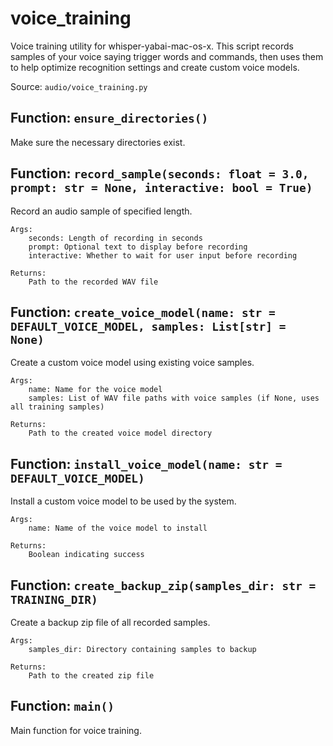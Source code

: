 # voice_training

Voice training utility for whisper-yabai-mac-os-x.
This script records samples of your voice saying trigger words and commands,
then uses them to help optimize recognition settings and create custom voice models.

Source: `audio/voice_training.py`

## Function: `ensure_directories()`

Make sure the necessary directories exist.

## Function: `record_sample(seconds: float = 3.0, prompt: str = None, interactive: bool = True)`

Record an audio sample of specified length.

    Args:
        seconds: Length of recording in seconds
        prompt: Optional text to display before recording
        interactive: Whether to wait for user input before recording

    Returns:
        Path to the recorded WAV file

## Function: `create_voice_model(name: str = DEFAULT_VOICE_MODEL, samples: List[str] = None)`

Create a custom voice model using existing voice samples.

    Args:
        name: Name for the voice model
        samples: List of WAV file paths with voice samples (if None, uses all training samples)

    Returns:
        Path to the created voice model directory

## Function: `install_voice_model(name: str = DEFAULT_VOICE_MODEL)`

Install a custom voice model to be used by the system.

    Args:
        name: Name of the voice model to install

    Returns:
        Boolean indicating success

## Function: `create_backup_zip(samples_dir: str = TRAINING_DIR)`

Create a backup zip file of all recorded samples.

    Args:
        samples_dir: Directory containing samples to backup

    Returns:
        Path to the created zip file

## Function: `main()`

Main function for voice training.

